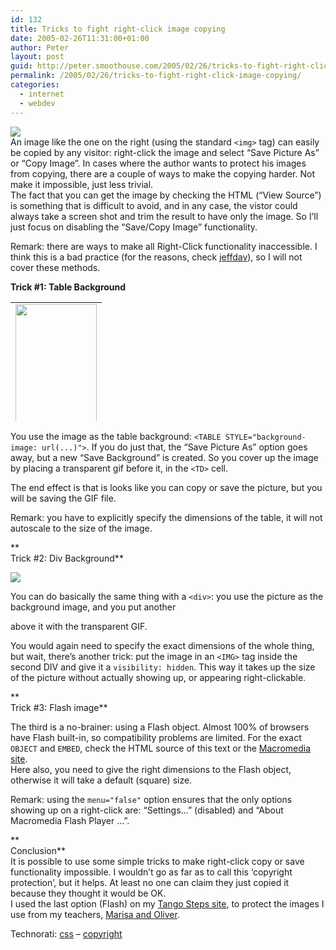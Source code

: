 ```yaml
---
id: 132
title: Tricks to fight right-click image copying
date: 2005-02-26T11:31:00+01:00
author: Peter
layout: post
guid: http://peter.smoothouse.com/2005/02/26/tricks-to-fight-right-click-image-copying/
permalink: /2005/02/26/tricks-to-fight-right-click-image-copying/
categories:
  - internet
  - webdev
---
```

![](http://www.pixagogo.com/S5uRuA-TyxopgHO98HAn!ET!A3jeWTJKCp!EtHLDV786CiHHHuGrgF5Gwr9XM!K8CKB62mq!0Su4O0rWL6ufbi4sFVYSDw7Nghr1-k5LLRo-8_/Gabriela_2756.JPG)  
An image like the one on the right (using the standard `<img>` tag) can easily be copied by any visitor: right-click the image and select &#8220;Save Picture As&#8221; or &#8220;Copy Image&#8221;. In cases where the author wants to protect his images from copying, there are a couple of ways to make the copying harder. Not make it impossible, just less trivial.  
The fact that you can get the image by checking the HTML (&#8220;View Source&#8221;) is something that is difficult to avoid, and in any case, the vistor could always take a screen shot and trim the result to have only the image. So I&#8217;ll just focus on disabling the &#8220;Save/Copy Image&#8221; functionality.

Remark: there are ways to make all Right-Click functionality inaccessible. I think this is a bad practice (for the reasons, check [jeffdav](http://blogs.msdn.com/jeffdav/archive/2004/05/06/127443.aspx)), so I will not cover these methods.

**Trick #1: Table Background**

<div>
  <table cellpadding="0" STYLE="background-image: url(http://www.pixagogo.com/S5uRuA-TyxopgHO98HAn!ET!A3jeWTJKCp!EtHLDV786CiHHHuGrgF5Gwr9XM!K8CKB62mq!0Su4O0rWL6ufbi4sFVYSDw7Nghr1-k5LLRo-8_/Gabriela_2756.JPG)" width="130" height="190" >
    <tr>
      <td>
        <img loading="lazy" width="130" height="190" src="http://www.pixagogo.com/brand/pixagogo/images/spacer.gif" />
      </td>
    </tr>
  </table>
</div>

You use the image as the table background: `<TABLE STYLE="background-image: url(...)">`. If you do just that, the &#8220;Save Picture As&#8221; option goes away, but a new &#8220;Save Background&#8221; is created. So you cover up the image by placing a transparent gif before it, in the `<TD>` cell. 

The end effect is that is looks like you can copy or save the picture, but you will be saving the GIF file. 

Remark: you have to explicitly specify the dimensions of the table, it will not autoscale to the size of the image.

**  
Trick #2: Div Background**

<div>
  <div>
    <img src="http://www.pixagogo.com/S5uRuA-TyxopgHO98HAn!ET!A3jeWTJKCp!EtHLDV786CiHHHuGrgF5Gwr9XM!K8CKB62mq!0Su4O0rWL6ufbi4sFVYSDw7Nghr1-k5LLRo-8_/Gabriela_2756.JPG" />
  </div>
</div>

You can do basically the same thing with a `<div>`: you use the picture as the background image, and you put another <DIV> above it with the transparent GIF. 

You would again need to specify the exact dimensions of the whole thing, but wait, there&#8217;s another trick: put the image in an `<IMG>` tag inside the second DIV and give it a `visibility: hidden`. This way it takes up the size of the picture without actually showing up, or appearing right-clickable.

**  
Trick #3: Flash image**

<div>
</div>

The third is a no-brainer: using a Flash object. Almost 100% of browsers have Flash built-in, so compatibility problems are limited. For the exact `OBJECT` and `EMBED`, check the HTML source of this text or the [Macromedia site](http://www.macromedia.com/cfusion/knowledgebase/index.cfm?id=tn_4150).  
Here also, you need to give the right dimensions to the Flash object, otherwise it will take a default (square) size.

Remark: using the `menu="false"` option ensures that the only options showing up on a right-click are: &#8220;Settings&#8230;&#8221; (disabled) and &#8220;About Macromedia Flash Player &#8230;&#8221;.

**  
Conclusion**  
It is possible to use some simple tricks to make right-click copy or save functionality impossible. I wouldn&#8217;t go as far as to call this &#8216;copyright protection&#8217;, but it helps. At least no one can claim they just copied it because they thought it would be OK.  
I used the last option (Flash) on my [Tango Steps site](http://tango.forret.com/tango/steps/?figure=Basico), to protect the images I use from my teachers, [Marisa and Oliver](http://www.marisayoliver.com).

Technorati: <a href="http://technorati.com/tag/css" rel="tag">css</a> &#8211; <a href="http://technorati.com/tag/copyright" rel="tag">copyright</a>